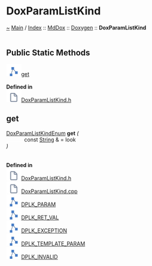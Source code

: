 <!DOCTYPE html>
<html>
<head>
</head>
<body>
<a id="doxparamlistkind"></a>
<h1>DoxParamListKind</h1>
<a id="classMdDox_1_1Doxygen_1_1DoxParamListKind"></a>
<a id="mddoxdoxygendoxparamlistkind"></a>
<a href="https://github.com/CharlesCarley/MdDox">~</a>
<a href="indexpage.md#main">Main</a>
<span class="inline-text">/</span>
<a href="index.md#index">Index</a>
<span class="inline-text">::</span>
<a href="namespaceMdDox.md#mddox">MdDox</a>
<span class="inline-text">::</span>
<a href="namespaceMdDox_1_1Doxygen.md#doxygen">Doxygen</a>
<span class="inline-text">::</span>
<span class="bold-text"><b>DoxParamListKind</b></span>
<br/>
<br/>
<a id="public-static-methods"></a>
<h2>Public Static Methods</h2>
<span class="icon-list-item"><a href="#get" class="icon-list-item"><img src="../images/class24px.svg" class="icon-list-item"/><span class="icon-list-item">get</span>
</a>
</span>
<br/>
<br/>
<span class="bold-text"><b>Defined in</b></span>
<br/>
<span class="icon-list-item"><a href="https://github.com/CharlesCarley/MdDox/blob/master/Tools/Doxygen/DoxParamListKind.h#L66" class="icon-list-item"><img src="../images/file24px.svg" class="icon-list-item"/><span class="icon-list-item">DoxParamListKind.h</span>
</a>
</span>
<br/>
<a id="get"></a>
<h2>get</h2>
<a href="namespaceMdDox_1_1Doxygen.md#doxparamlistkindenum">DoxParamListKindEnum</a>
<span class="bold-text"><b>get</b></span>
<span class="italic-text"><i>(</i></span>
<div class="paragraph">
<span class="paragraph"><img src="../images/horSpace24px.svg"/><span class="inline-text">const </span>
<a href="namespaceMdDox.md#string">String</a>
<span class="inline-text"> &amp;</span>
<span class="inline-text"> = </span>
<span class="inline-text">look</span>
</span>
</div>
<span class="italic-text"><i>)</i></span>
<br/>
<br/>
<br/>
<span class="bold-text"><b>Defined in</b></span>
<br/>
<span class="icon-list-item"><a href="https://github.com/CharlesCarley/MdDox/blob/master/Tools/Doxygen/DoxParamListKind.h#L68" class="icon-list-item"><img src="../images/file24px.svg" class="icon-list-item"/><span class="icon-list-item">DoxParamListKind.h</span>
</a>
</span>
<br/>
<span class="icon-list-item"><a href="https://github.com/CharlesCarley/MdDox/blob/master/Tools/Doxygen/DoxParamListKind.cpp#L30" class="icon-list-item"><img src="../images/file24px.svg" class="icon-list-item"/><span class="icon-list-item">DoxParamListKind.cpp</span>
</a>
</span>
<br/>
<span class="icon-list-item"><a href="namespaceMdDox_1_1Doxygen.md#dplk_param" class="icon-list-item"><img src="../images/class24px.svg" class="icon-list-item"/><span class="icon-list-item">DPLK_PARAM</span>
</a>
</span>
<br/>
<span class="icon-list-item"><a href="namespaceMdDox_1_1Doxygen.md#dplk_ret_val" class="icon-list-item"><img src="../images/class24px.svg" class="icon-list-item"/><span class="icon-list-item">DPLK_RET_VAL</span>
</a>
</span>
<br/>
<span class="icon-list-item"><a href="namespaceMdDox_1_1Doxygen.md#dplk_exception" class="icon-list-item"><img src="../images/class24px.svg" class="icon-list-item"/><span class="icon-list-item">DPLK_EXCEPTION</span>
</a>
</span>
<br/>
<span class="icon-list-item"><a href="namespaceMdDox_1_1Doxygen.md#dplk_template_param" class="icon-list-item"><img src="../images/class24px.svg" class="icon-list-item"/><span class="icon-list-item">DPLK_TEMPLATE_PARAM</span>
</a>
</span>
<br/>
<span class="icon-list-item"><a href="namespaceMdDox_1_1Doxygen.md#dplk_invalid" class="icon-list-item"><img src="../images/class24px.svg" class="icon-list-item"/><span class="icon-list-item">DPLK_INVALID</span>
</a>
</span>
<br/>
<br/>
</div>
</div>
</body>
</html>
